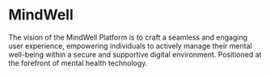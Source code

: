 # MindWell
The vision of the MindWell Platform is to craft a seamless and engaging user experience,  empowering individuals to actively manage their mental well-being within a secure and supportive digital  environment. Positioned at the forefront of mental health technology.
